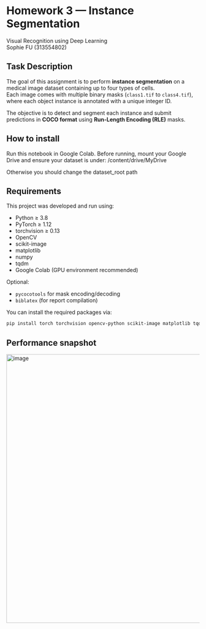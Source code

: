 # Homework 3 — Instance Segmentation  
Visual Recognition using Deep Learning  
Sophie FU (313554802)

## Task Description

The goal of this assignment is to perform **instance segmentation** on a medical image dataset containing up to four types of cells.  
Each image comes with multiple binary masks (`class1.tif` to `class4.tif`), where each object instance is annotated with a unique integer ID.

The objective is to detect and segment each instance and submit predictions in **COCO format** using **Run-Length Encoding (RLE)** masks.

## How to install
Run this notebook in Google Colab. Before running, mount your Google Drive and ensure your dataset is under: /content/drive/MyDrive

Otherwise you should change the dataset_root path

## Requirements
This project was developed and run using:

- Python ≥ 3.8
- PyTorch ≥ 1.12
- torchvision ≥ 0.13
- OpenCV
- scikit-image
- matplotlib
- numpy
- tqdm
- Google Colab (GPU environment recommended)

Optional:
- `pycocotools` for mask encoding/decoding
- `biblatex` (for report compilation)

You can install the required packages via:

```bash
pip install torch torchvision opencv-python scikit-image matplotlib tqdm pycocotools
```


## Performance snapshot
<img width="700" alt="image" src="https://github.com/user-attachments/assets/945ea17c-e3f6-43e6-a1e3-406642ff4795" />

